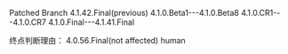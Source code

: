 Patched Branch
4.1.42.Final(previous)
4.1.0.Beta1---4.1.0.Beta8
4.1.0.CR1---4.1.0.CR7
4.1.0.Final---4.1.41.Final

终点判断理由：
4.0.56.Final(not affected)
human